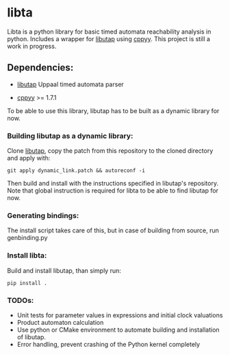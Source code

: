 # libta
Libta is a python library for basic timed automata reachability analysis in python. Includes a wrapper for [libutap](https://github.com/UPPAALModelChecker/utap) using [cppyy](https://github.com/wlav/cppyy). This project is still a work in progress.

## Dependencies:

- [libutap](https://github.com/UPPAALModelChecker/utap) Uppaal timed automata parser
  
- [cppyy](https://github.com/wlav/cppyy) >= 1.7.1

To be able to use this library, libutap has to be built as a dynamic library for now.

### Building libutap as a dynamic library:

Clone [libutap](https://github.com/UPPAALModelChecker/utap), copy the patch from this repository to the cloned directory and apply with:

	git apply dynamic_link.patch && autoreconf -i

Then build and install with the instructions specified in libutap's repository. Note that global instruction is required for libta to be able to find libutap for now.

### Generating bindings:
The install script takes care of this, but in case of building from source, run genbinding.py

### Install libta:
Build and install libutap, than simply run:

	pip install .

### TODOs:
- Unit tests for parameter values in expressions and initial clock valuations
- Product automaton calculation
- Use python or CMake environment to automate building and installation of libutap.
- Error handling, prevent crashing of the Python kernel completely
